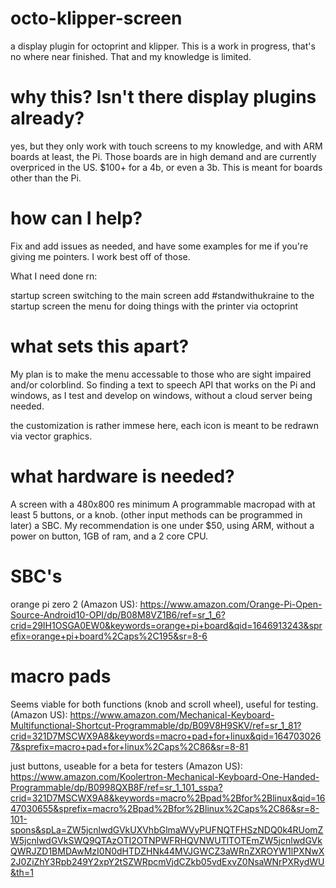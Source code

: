 # octo-klipper-screen
a display plugin for octoprint and klipper. This is a work in progress, that's no where near finished. That and my knowledge is limited.

# why this? Isn't there display plugins already?
yes, but they only work with touch screens to my knowledge, and with ARM boards at least, the Pi. Those boards are in high demand and are currently overpriced in the US. $100+ for a 4b, or even a 3b. This is meant for boards other than the Pi.

# how can I help?
Fix and add issues as needed, and have some examples for me if you're giving me pointers. I work best off of those.

What I need done rn:

startup screen switching to the main screen
add #standwithukraine to the startup screen
the menu for doing things with the printer via octoprint

# what sets this apart?

My plan is to make the menu accessable to those who are sight impaired and/or colorblind. So finding a text to speech API that works on the Pi and windows, as I test and develop on windows, without a cloud server being needed.

the customization is rather immese here, each icon is meant to be redrawn via vector graphics.

# what hardware is needed?
A screen with a 480x800 res minimum
A programmable macropad with at least 5 buttons, or a knob. (other input methods can be programmed in later)
a SBC. My recommendation is one under $50, using ARM, without a power on button, 1GB of ram, and a 2 core CPU.

# SBC's

orange pi zero 2 (Amazon US): https://www.amazon.com/Orange-Pi-Open-Source-Android10-OPI/dp/B08M8VZ1B6/ref=sr_1_6?crid=29IH1OSGA0EW0&keywords=orange+pi+board&qid=1646913243&sprefix=orange+pi+board%2Caps%2C195&sr=8-6

# macro pads

Seems viable for both functions (knob and scroll wheel), useful for testing. (Amazon US): https://www.amazon.com/Mechanical-Keyboard-Multifunctional-Shortcut-Programmable/dp/B09V8H9SKV/ref=sr_1_81?crid=321D7MSCWX9A8&keywords=macro+pad+for+linux&qid=1647030267&sprefix=macro+pad+for+linux%2Caps%2C86&sr=8-81

just buttons, useable for a beta for testers (Amazon US): https://www.amazon.com/Koolertron-Mechanical-Keyboard-One-Handed-Programmable/dp/B0998QXB8F/ref=sr_1_101_sspa?crid=321D7MSCWX9A8&keywords=macro%2Bpad%2Bfor%2Blinux&qid=1647030655&sprefix=macro%2Bpad%2Bfor%2Blinux%2Caps%2C86&sr=8-101-spons&spLa=ZW5jcnlwdGVkUXVhbGlmaWVyPUFNQTFHSzNDQ0k4RUomZW5jcnlwdGVkSWQ9QTAzOTI2OTNPWFRHQVNWUTlTOTEmZW5jcnlwdGVkQWRJZD1BMDAwMzI0N0dHTDZHNk44MVJGWCZ3aWRnZXROYW1lPXNwX2J0ZiZhY3Rpb249Y2xpY2tSZWRpcmVjdCZkb05vdExvZ0NsaWNrPXRydWU&th=1
